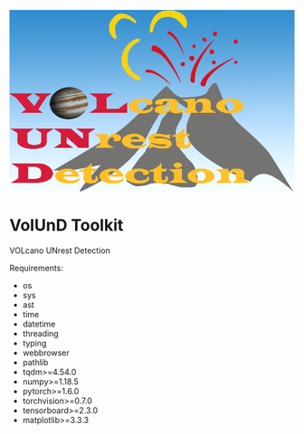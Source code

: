![alt text](https://github.com/EUROVOLC-ML/VolUnD-Toolkit/blob/main/docs/VolUnD-logo.png?raw=true)

# VolUnD Toolkit
VOLcano UNrest Detection

Requirements:
- os
- sys
- ast
- time
- datetime
- threading
- typing
- webbrowser
- pathlib
- tqdm>=4.54.0
- numpy>=1.18.5
- pytorch>=1.6.0
- torchvision>=0.7.0
- tensorboard>=2.3.0
- matplotlib>=3.3.3
